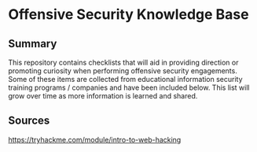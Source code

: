 # Offensive Security Knowledge Base

## Summary

This repository contains checklists that will aid in providing direction or promoting curiosity when performing offensive security engagements. Some of these items are collected from educational information security training programs / companies and have been included below. This list will grow over time as more information is learned and shared.

## Sources
https://tryhackme.com/module/intro-to-web-hacking